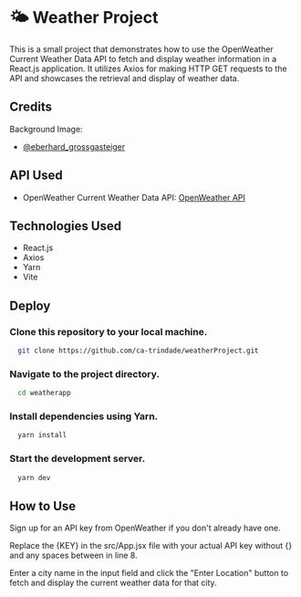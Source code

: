 
# 🌤 Weather Project

This is a small project that demonstrates how to use the OpenWeather Current Weather Data API to fetch and display weather information in a React.js application. It utilizes Axios for making HTTP GET requests to the API and showcases the retrieval and display of weather data.

## Credits
Background Image: 
- [@eberhard_grossgasteiger](https://instagram.com/eberhard_grossgasteiger)

## API Used

- OpenWeather Current Weather Data API: [OpenWeather API](https://openweathermap.org/api)


## Technologies Used

- React.js
- Axios
- Yarn
- Vite


## Deploy

### Clone this repository to your local machine.

```bash
  git clone https://github.com/ca-trindade/weatherProject.git
```
### Navigate to the project directory.
```bash
  cd weatherapp
```
### Install dependencies using Yarn.
```bash
  yarn install
```
### Start the development server.
```bash
  yarn dev
```

## How to Use

Sign up for an API key from OpenWeather if you don't already have one.

Replace the {KEY} in the src/App.jsx file with your actual API key without {} and any spaces between in line 8.

Enter a city name in the input field and click the "Enter Location" button to fetch and display the current weather data for that city.

